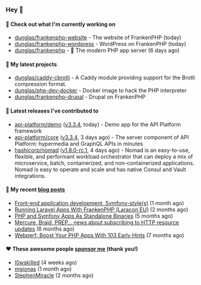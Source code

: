 ### Hey 👋

#### 👷 Check out what I'm currently working on

- [dunglas/frankenphp-website](https://github.com/dunglas/frankenphp-website) - The website of FrankenPHP (today)
- [dunglas/frankenphp-wordpress](https://github.com/dunglas/frankenphp-wordpress) - WordPress on FrankenPHP (today)
- [dunglas/frankenphp](https://github.com/dunglas/frankenphp) - 🧟 The modern PHP app server (6 days ago)

#### 🌱 My latest projects

- [dunglas/caddy-cbrotli](https://github.com/dunglas/caddy-cbrotli) - A Caddy module providing support for the Brotli compression format.
- [dunglas/php-dev-docker](https://github.com/dunglas/php-dev-docker) - Docker image to hack the PHP interpreter
- [dunglas/frankenphp-drupal](https://github.com/dunglas/frankenphp-drupal) - Drupal on FrankenPHP

#### 🔭 Latest releases I've contributed to

- [api-platform/demo](https://github.com/api-platform/demo) ([v3.3.4](https://github.com/api-platform/demo/releases/tag/v3.3.4), today) - Demo app for the API Platform framework
- [api-platform/core](https://github.com/api-platform/core) ([v3.3.4](https://github.com/api-platform/core/releases/tag/v3.3.4), 3 days ago) - The server component of API Platform: hypermedia and GraphQL APIs in minutes
- [hashicorp/nomad](https://github.com/hashicorp/nomad) ([v1.8.0-rc.1](https://github.com/hashicorp/nomad/releases/tag/v1.8.0-rc.1), 4 days ago) - Nomad is an easy-to-use, flexible, and performant workload orchestrator that can deploy a mix of microservice, batch, containerized, and non-containerized applications. Nomad is easy to operate and scale and has native Consul and Vault integrations.

#### 📜 My recent [blog posts](https://dunglas.fr)

- [Front-end application development, Symfony-style(s)](https://dunglas.dev/2024/04/front-end-application-development-symfony-styles/) (1 month ago)
- [Running Laravel Apps With FrankenPHP (Laracon EU)](https://dunglas.dev/2024/02/running-laravel-apps-with-frankenphp-laracon-eu/) (2 months ago)
- [PHP and Symfony Apps As Standalone Binaries](https://dunglas.dev/2023/12/php-and-symfony-apps-as-standalone-binaries/) (5 months ago)
- [Mercure, Braid, PREP… news about subscribing to HTTP resource updates](https://dunglas.dev/2023/11/mercure-braid-prep-news-about-subscribing-to-http-resource-updates/) (6 months ago)
- [Webperf: Boost Your PHP Apps With 103 Early Hints](https://dunglas.dev/2023/10/webperf-boost-your-php-apps-with-103-early-hints/) (7 months ago)

#### ❤️ These awesome people [sponsor me](https://github.com/sponsors/dunglas) (thank you!)

- [l0wskilled](https://github.com/l0wskilled) (4 weeks ago)
- [mgionas](https://github.com/mgionas) (1 month ago)
- [StephenMiracle](https://github.com/StephenMiracle) (2 months ago)
